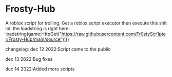# Frosty-Hub
A roblox script for trolling.
Get a roblox script executor then execute this shit lol.
the loadstring is right here:
loadstring(game:HttpGet("https://raw.githubusercontent.com/Fr0styScr1pter/Frosty-Hub/main/source"))()


changelog:
dec 12 2022:Script came to the public

dec 13 2022:Bug fixes

dec 14 2022:Added more scripts
